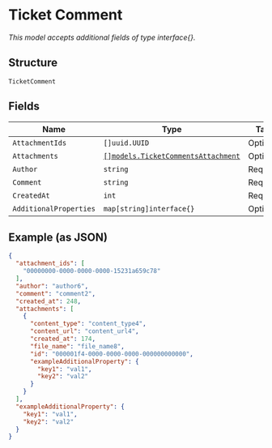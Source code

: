 
# Ticket Comment

*This model accepts additional fields of type interface{}.*

## Structure

`TicketComment`

## Fields

| Name | Type | Tags | Description |
|  --- | --- | --- | --- |
| `AttachmentIds` | `[]uuid.UUID` | Optional | - |
| `Attachments` | [`[]models.TicketCommentsAttachment`](../../doc/models/ticket-comments-attachment.md) | Optional | - |
| `Author` | `string` | Required | - |
| `Comment` | `string` | Required | - |
| `CreatedAt` | `int` | Required | - |
| `AdditionalProperties` | `map[string]interface{}` | Optional | - |

## Example (as JSON)

```json
{
  "attachment_ids": [
    "00000000-0000-0000-0000-15231a659c78"
  ],
  "author": "author6",
  "comment": "comment2",
  "created_at": 248,
  "attachments": [
    {
      "content_type": "content_type4",
      "content_url": "content_url4",
      "created_at": 174,
      "file_name": "file_name8",
      "id": "000001f4-0000-0000-0000-000000000000",
      "exampleAdditionalProperty": {
        "key1": "val1",
        "key2": "val2"
      }
    }
  ],
  "exampleAdditionalProperty": {
    "key1": "val1",
    "key2": "val2"
  }
}
```

